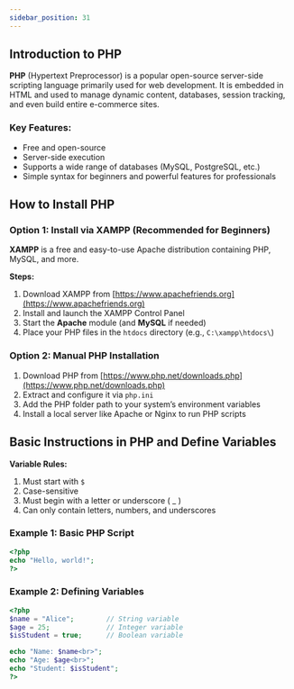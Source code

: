 ```yaml
---
sidebar_position: 31
---
```


## Introduction to PHP

**PHP** (Hypertext Preprocessor) is a popular open-source server-side scripting language primarily used for web development. It is embedded in HTML and used to manage dynamic content, databases, session tracking, and even build entire e-commerce sites.

### Key Features:
- Free and open-source
- Server-side execution
- Supports a wide range of databases (MySQL, PostgreSQL, etc.)
- Simple syntax for beginners and powerful features for professionals


## How to Install PHP

### Option 1: Install via XAMPP (Recommended for Beginners)

**XAMPP** is a free and easy-to-use Apache distribution containing PHP, MySQL, and more.

**Steps:**
1. Download XAMPP from [https://www.apachefriends.org](https://www.apachefriends.org)
2. Install and launch the XAMPP Control Panel
3. Start the **Apache** module (and **MySQL** if needed)
4. Place your PHP files in the `htdocs` directory (e.g., `C:\xampp\htdocs\`)

### Option 2: Manual PHP Installation

1. Download PHP from [https://www.php.net/downloads.php](https://www.php.net/downloads.php)
2. Extract and configure it via `php.ini`
3. Add the PHP folder path to your system’s environment variables
4. Install a local server like Apache or Nginx to run PHP scripts


## Basic Instructions in PHP and Define Variables

**Variable Rules:**
1. Must start with `` $ ``
2. Case-sensitive
3. Must begin with a letter or underscore ( _ )
4. Can only contain letters, numbers, and underscores

### Example 1: Basic PHP Script

```php
<?php
echo "Hello, world!";
?>
```

### Example 2: Defining Variables
```php
<?php
$name = "Alice";        // String variable
$age = 25;              // Integer variable
$isStudent = true;      // Boolean variable

echo "Name: $name<br>";
echo "Age: $age<br>";
echo "Student: $isStudent";
?>
```

